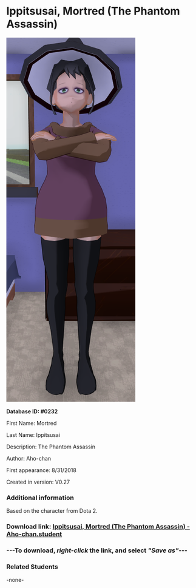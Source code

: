 # Ippitsusai, Mortred (The Phantom Assassin)

<img src="../../Files/Images/Ippitsusai, Mortred (The Phantom Assassin).png" title="Ippitsusai, Mortred (The Phantom Assassin) - Aho-chan">

**Database ID: #0232**

First Name: Mortred

Last Name: Ippitsusai

Description: The Phantom Assassin

Author: Aho-chan

First appearance: 8/31/2018

Created in version: V0.27

### Additional information

Based on the character from Dota 2.

### Download link: <a href="https://raw.githubusercontent.com/Arbiter1223/Daigaku-Gurashi-Custom-Students/master/Files/Student%20Files/Ippitsusai%2C%20Mortred%20(The%20Phantom%20Assassin)%20-%20Aho-chan.student">Ippitsusai, Mortred (The Phantom Assassin) - Aho-chan.student</a>

### ---**To download, _right-click_ the link, and select _"Save as"_**---

### Related Students

-none-
